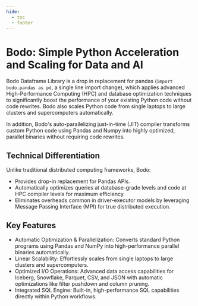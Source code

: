```yaml
---
hide:
  - toc
  - footer
---
```


# Bodo: Simple Python Acceleration and Scaling for Data and AI


Bodo Dataframe Library is a drop in replacement for pandas (`import bodo.pandas as pd`, a single line import change),
which applies advanced High-Performance Computing (HPC) and database optimization
techniques to significantly boost the performance of your existing Python code without code rewrites.
Bodo also scales Python code from single laptops to large clusters and supercomputers automatically.

In addition, Bodo's auto-parallelizing
just-in-time (JIT) compiler transforms custom Python code using Pandas and Numpy into highly optimized,
parallel binaries without requiring code rewrites.


## Technical Differentiation

Unlike traditional distributed computing frameworks, Bodo:

- Provides drop-in replacement for Pandas APIs.
- Automatically optimizes queries at database-grade levels and code at HPC compiler levels for maximum efficiency.
- Eliminates overheads common in driver-executor models by leveraging Message Passing Interface (MPI) for true distributed execution.


## Key Features

- Automatic Optimization & Parallelization: Converts standard Python programs using Pandas and NumPy into high-performance parallel binaries automatically.
- Linear Scalability: Effortlessly scales from single laptops to large clusters and supercomputers.
- Optimized I/O Operations: Advanced data access capabilities for Iceberg, Snowflake, Parquet, CSV, and JSON with automatic optimizations like filter pushdown and column pruning.
- Integrated SQL Engine: Built-in, high-performance SQL capabilities directly within Python workflows.
